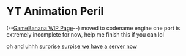 # YT Animation Peril
(--[GameBanana WIP Page](https://gamebanana.com/wips/71991)--)
moved to codename engine
cne port is extremely incomplete for now, help me finish this if you can lol

oh and uhhh [surprise surpise we have a server now](https://discord.gg/6EFtFdj8FZ)
